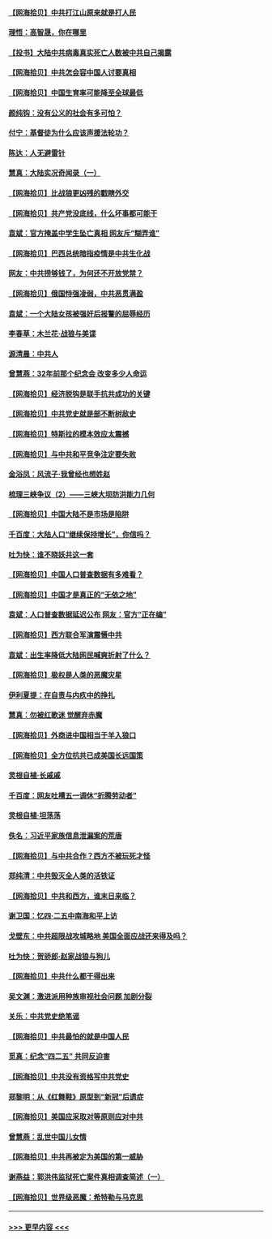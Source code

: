 #### [【网海拾贝】中共打江山原来就是打人民](../pages/nsc993/n12954345.md?t=05180151) 
#### [理悟：高智晟，你在哪里](../pages/nsc993/n12953115.md?t=05180151) 
#### [【投书】大陆中共病毒真实死亡人数被中共自己揭露](../pages/nsc993/n12953050.md?t=05180151) 
#### [【网海拾贝】中共怎会容中国人讨要真相](../pages/nsc993/n12952161.md?t=05180151) 
#### [【网海拾贝】中国生育率可能降至全球最低](../pages/nsc993/n12948793.md?t=05180151) 
#### [颜纯钩：没有公义的社会有多可怕？](../pages/nsc993/n12947626.md?t=05180151) 
#### [付宁：基督徒为什么应该声援法轮功？](../pages/nsc993/n12947233.md?t=05180151) 
#### [陈达：人无避雷针](../pages/nsc993/n12947098.md?t=05180151) 
#### [慧真：大陆实况奇闻录（一）](../pages/nsc993/n12945811.md?t=05180151) 
#### [【网海拾贝】比战狼更凶残的戳瞎外交](../pages/nsc993/n12945717.md?t=05180151) 
#### [【网海拾贝】共产党没底线，什么坏事都可能干](../pages/nsc993/n12942090.md?t=05180151) 
#### [袁斌：官方掩盖中学生坠亡真相 网友斥“糊弄谁”](../pages/nsc993/n12942029.md?t=05180151) 
#### [【网海拾贝】巴西总统暗指疫情是中共生化战](../pages/nsc993/n12938999.md?t=05180151) 
#### [网友：中共捞够钱了，为何还不开放党禁？](../pages/nsc993/n12938952.md?t=05180151) 
#### [【网海拾贝】俄国恃强凌弱，中共恶贯满盈](../pages/nsc993/n12936626.md?t=05180151) 
#### [袁斌：一个大陆女孩被强奸后报警的屈辱经历](../pages/nsc993/n12936547.md?t=05180151) 
#### [李春草：木兰花·战狼与美谍](../pages/nsc993/n12935995.md?t=05180151) 
#### [源清晨：中共人](../pages/nsc993/n12935589.md?t=05180151) 
#### [曾慧燕：32年前那个纪念会 改变多少人命运](../pages/nsc993/n12934233.md?t=05180151) 
#### [【网海拾贝】经济脱钩是联手抗共成功的关键](../pages/nsc993/n12934176.md?t=05180151) 
#### [【网海拾贝】中共党史就是部不断树敌史](../pages/nsc993/n12932844.md?t=05180151) 
#### [【网海拾贝】特斯拉的模本效应太震撼](../pages/nsc993/n12925626.md?t=05180151) 
#### [【网海拾贝】与中共和平竞争注定要失败](../pages/nsc993/n12923326.md?t=05180151) 
#### [金浴凤：风流子‧我曾经也想姓赵](../pages/nsc993/n12920911.md?t=05180151) 
#### [梳理三峡争议（2）——三峡大坝防洪能力几何](../pages/nsc993/n12920173.md?t=05180151) 
#### [【网海拾贝】中国大陆不是市场是陷阱](../pages/nsc993/n12920143.md?t=05180151) 
#### [千百度：大陆人口“继续保持增长”，你信吗？](../pages/nsc993/n12918946.md?t=05180151) 
#### [吐为快：谁不晓妖共这一套](../pages/nsc993/n12918941.md?t=05180151) 
#### [【网海拾贝】中国人口普查数据有多难看？](../pages/nsc993/n12917822.md?t=05180151) 
#### [【网海拾贝】中国才是真正的“无依之地”](../pages/nsc993/n12915845.md?t=05180151) 
#### [袁斌：人口普查数据延迟公布 网友：官方“正在编”](../pages/nsc993/n12915748.md?t=05180151) 
#### [【网海拾贝】西方联合军演震慑中共](../pages/nsc993/n12913466.md?t=05180151) 
#### [袁斌：出生率降低大陆网民喊爽折射了什么？](../pages/nsc993/n12913365.md?t=05180151) 
#### [【网海拾贝】极权是人类的恶魔灾星](../pages/nsc993/n12910697.md?t=05180151) 
#### [伊利夏提：在自责与内疚中的挣扎](../pages/nsc993/n12910493.md?t=05180151) 
#### [慧真：勿被红歌迷 觉醒弃赤魔](../pages/nsc993/n12910485.md?t=05180151) 
#### [【网海拾贝】外商进中国相当于羊入狼口](../pages/nsc993/n12908274.md?t=05180151) 
#### [【网海拾贝】全方位抗共已成美国长远国策](../pages/nsc993/n12906878.md?t=05180151) 
#### [灵根自植‧长戚戚](../pages/nsc993/n12905585.md?t=05180151) 
#### [千百度：网友吐槽五一调休“折腾劳动者”](../pages/nsc993/n12905934.md?t=05180151) 
#### [灵根自植‧坦荡荡](../pages/nsc993/n12905562.md?t=05180151) 
#### [佚名：习近平家族信息泄漏案的荒唐](../pages/nsc993/n12904705.md?t=05180151) 
#### [【网海拾贝】与中共合作？西方不被玩死才怪](../pages/nsc993/n12903873.md?t=05180151) 
#### [郑纯清：中共毁灭全人类的活铁证](../pages/nsc993/n12903785.md?t=05180151) 
#### [【网海拾贝】中共和西方，谁末日来临？](../pages/nsc993/n12903482.md?t=05180151) 
#### [谢卫国：忆四‧二五中南海和平上访](../pages/nsc993/n12902192.md?t=05180151) 
#### [戈壁东：中共超限战攻城略地 美国全面应战还来得及吗？](../pages/nsc993/n12902297.md?t=05180151) 
#### [吐为快：贺骄郎‧赵家战狼与狗儿](../pages/nsc993/n12902280.md?t=05180151) 
#### [【网海拾贝】中共什么都干得出来](../pages/nsc993/n12897500.md?t=05180151) 
#### [吴文渊：激进派用种族审视社会问题 加剧分裂](../pages/nsc993/n12893881.md?t=05180151) 
#### [关乐：中共党史绝笔谣](../pages/nsc993/n12897270.md?t=05180151) 
#### [【网海拾贝】中共最怕的就是中国人民](../pages/nsc993/n12894705.md?t=05180151) 
#### [觅真：纪念“四二五” 共同反迫害](../pages/nsc993/n12894553.md?t=05180151) 
#### [【网海拾贝】中共没有资格写中共党史](../pages/nsc993/n12892231.md?t=05180151) 
#### [郑黎明：从《红舞鞋》原型到“新冠”后遗症](../pages/nsc993/n12890469.md?t=05180151) 
#### [【网海拾贝】美国应采取对等原则应对中共](../pages/nsc993/n12889176.md?t=05180151) 
#### [曾慧燕：乱世中国儿女情](../pages/nsc993/n12887931.md?t=05180151) 
#### [【网海拾贝】中共再被定为美国的第一威胁](../pages/nsc993/n12887580.md?t=05180151) 
#### [谢燕益：郭洪伟监狱死亡案件真相调查简述（一）](../pages/nsc993/n12885648.md?t=05180151) 
#### [【网海拾贝】世界级恶魔：希特勒与马克思](../pages/nsc993/n12884062.md?t=05180151) 

----
#### [ >>> 更早内容 <<< ](../indexes/nsc993-earlier.md)
